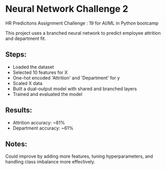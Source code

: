 # Neural Network Challenge 2

HR Predicitons Assignment Challenge : 19 for AI/ML in Python bootcamp

This project uses a branched neural network to predict employee attrition and department fit.

## Steps:
- Loaded the dataset
- Selected 10 features for X
- One-hot encoded 'Attrition' and 'Department' for y
- Scaled X data
- Built a dual-output model with shared and branched layers
- Trained and evaluated the model

## Results:
- Attrition accuracy: ~81%
- Department accuracy: ~61%

## Notes:
Could improve by adding more features, tuning hyperparameters, and handling class imbalance more effectively.